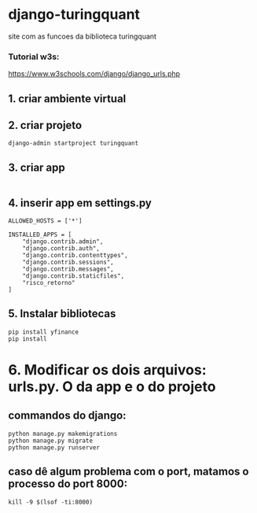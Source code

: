 # django-turingquant
site com as funcoes da biblioteca turingquant

### Tutorial w3s:
https://www.w3schools.com/django/django_urls.php

## 1. criar ambiente virtual

## 2. criar projeto
```
django-admin startproject turingquant
```

## 3. criar app
```

```

## 4. inserir app em settings.py

```
ALLOWED_HOSTS = ['*']

INSTALLED_APPS = [
    "django.contrib.admin",
    "django.contrib.auth",
    "django.contrib.contenttypes",
    "django.contrib.sessions",
    "django.contrib.messages",
    "django.contrib.staticfiles",
    "risco_retorno"
]
```

## 5. Instalar bibliotecas
```
pip install yfinance
pip install 
```

# 6. Modificar os dois arquivos: urls.py. O da app e o do projeto

## commandos do django:

```
python manage.py makemigrations
python manage.py migrate
python manage.py runserver
```

## caso dê algum problema com o port, matamos o processo do port 8000:
```
kill -9 $(lsof -ti:8000)
```
